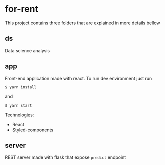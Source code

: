 # for-rent

This project contains three folders that are explained in more
details bellow

## ds
Data science analysis

## app
Front-end application made with react.
To run dev environment just run

```
$ yarn install
```

and

```
$ yarn start
```

Technologies:
* React
* Styled-components

## server
REST server made with flask that expose `predict` endpoint